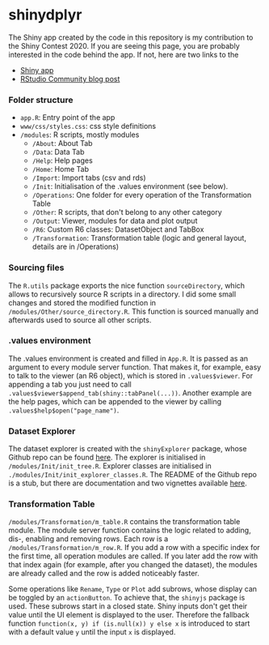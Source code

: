 
# shinydplyr

The Shiny app created by the code in this repository is my contribution to the Shiny Contest 2020. If you are seeing this page, you are probably interested in the code behind the app. If not, here are two links to the

* [Shiny app](https://davidbarke.shinyapps.io/shinyplyr/) 
* [RStudio Community blog post](https://community.rstudio.com)
  
### Folder structure

* `app.R`: Entry point of the app
* `www/css/styles.css`: css style definitions
* `/modules`: R scripts, mostly modules
  * `/About`: About Tab
  * `/Data`: Data Tab
  * `/Help`: Help pages
  * `/Home`: Home Tab
  * `/Import`: Import tabs (csv and rds)
  * `/Init`: Initialisation of the .values environment (see below).
  * `/Operations`: One folder for every operation of the Transformation Table
  * `/Other`: R scripts, that don't belong to any other category
  * `/Output`: Viewer, modules for data and plot output
  * `/R6`: Custom R6 classes: DatasetObject and TabBox
  * `/Transformation`: Transformation table (logic and general layout, details are in /Operations)

### Sourcing files

The `R.utils` package exports the nice function `sourceDirectory`, which allows to recursively source R scripts in a directory. I did some small changes and stored the modified function in `/modules/Other/source_directory.R`. This function is sourced manually and afterwards used to source all other scripts. 

### .values environment

The .values environment is created and filled in `App.R`. It is passed as an argument to
every module server function. That makes it, for example, easy to talk to the viewer (an R6 object), which is stored in `.values$viewer`. For appending a tab you just need to call `.values$viewer$append_tab(shiny::tabPanel(...))`. Another example are the help pages, which can be appended to the viewer by calling `.values$help$open("page_name")`.

### Dataset Explorer

The dataset explorer is created with the `shinyExplorer` package, whose Github repo can be found [here](https://github.com/DavidBarke/shinyExplorer). The explorer is initialised in `/modules/Init/init_tree.R`. Explorer classes are initialised in `./modules/Init/init_explorer_classes.R`. The README of the Github repo is a stub, but there are documentation and two vignettes available [here](https://davidbarke.github.io/shinyExplorer/).

### Transformation Table

`/modules/Transformation/m_table.R` contains the transformation table module. The module server function contains the logic related to adding, dis-, enabling and removing rows. Each row is a `/modules/Transformation/m_row.R`. If you add a row with a specific index for the first time, all operation modules are called. If you later add the row with that index again (for example, after you changed the dataset), the modules are already called and the row is added noticeably faster.

Some operations like `Rename`, `Type` or `Plot` add subrows, whose display can be toggled by an `actionButton`. To achieve that, the `shinyjs` package is used. These subrows start in a closed state. Shiny inputs don't get their value until the UI element is displayed to the user. Therefore the fallback function `function(x, y) if (is.null(x)) y else x` is introduced to start with a default value `y` until the input `x` is displayed.


<!-- badges: start -->
<!-- badges: end -->



